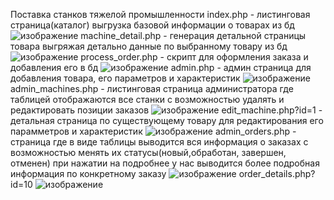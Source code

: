 Поставка станков тяжелой промышленности
index.php - листинговая страница(каталог) выгрузка базовой информации о товарах из бд
![изображение](https://github.com/user-attachments/assets/9ce79658-078b-49f4-b1db-fa043c6096ba)
machine_detail.php - генерация детальной страницы товара выгряжая детально данные по выбранному товару из бд
![изображение](https://github.com/user-attachments/assets/0779c45e-1418-4849-ac78-2b196a9b1346)
process_order.php - скрипт для оформления заказа и добавления его в бд
![изображение](https://github.com/user-attachments/assets/d171e915-29be-44d9-b0f3-b8ae55bafafb)
admin.php - админ страница для добавления товара, его параметров и характеристик
![изображение](https://github.com/user-attachments/assets/cfb71c1d-d296-4916-9ab4-b4683d564bc3)
admin_machines.php - листинговая страница администратора где таблицей отображаются все станки с возможностью удалять и редактировать позиции заказов
![изображение](https://github.com/user-attachments/assets/65df5ec9-ea81-4cbe-b38c-34705f595be6)
edit_machine.php?id=1 - детальная страница по существующему товару для редактирования его парамметров и характеристик
![изображение](https://github.com/user-attachments/assets/2233648d-8013-4e03-af8a-182442d1b6f6)
admin_orders.php - страница где в виде таблицы выводится вся информация о заказах с возможностью менять их статусы(новый,обработан, завершен, отменен) при нажатии на подробнее у нас выводится более подробная информация по конкретному заказу
![изображение](https://github.com/user-attachments/assets/e9b35a11-2c95-4007-9bca-2fb15344b38f)
order_details.php?id=10
![изображение](https://github.com/user-attachments/assets/0dd0b721-e4e4-4ca6-8bca-bf1d610a12ae)
